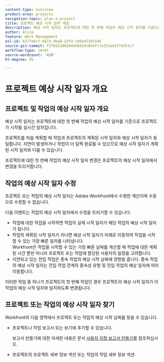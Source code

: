 ```yaml
---
content-type: overview
product-area: projects
navigation-topic: plan-a-project
title: 프로젝트 예상 시작 일자 개요
description: 예상 시작 일자는 프로젝트에 대한 첫 번째 작업의 예상 시작 일자를 기준으로 프로젝트가 시작될 실시간 일자입니다.
author: Alina
feature: Work Management
exl-id: 6277e6cf-0a73-4ba8-a3fd-c0da473dc5d4
source-git-commit: f2f825280204b56d2dc85efc7a315a4377e551c7
workflow-type: tm+mt
source-wordcount: '428'
ht-degree: 0%

---
```


# 프로젝트 예상 시작 일자 개요

## 프로젝트 및 작업의 예상 시작 일자 개요

예상 시작 일자는 프로젝트에 대한 첫 번째 작업의 예상 시작 일자를 기준으로 프로젝트가 시작될 실시간 일자입니다. 

프로젝트를 처음 계획할 때 작업과 프로젝트의 계획된 시작 일자와 예상 시작 일자가 동일합니다. 지연이 발생하거나 작업이 더 일찍 완료될 수 있으므로 예상 시작 일자가 계획된 시작 일자와 다를 수 있습니다. 

프로젝트에 대한 첫 번째 작업의 예상 시작 일자 변경은 프로젝트의 예상 시작 일자에서 변경을 트리거합니다. 

## 작업의 예상 시작 일자 수정

프로젝트 또는 작업의 예상 시작 일자는 Adobe Workfront에서 수행한 계산이며 수동으로 수정할 수 없습니다. 

다음 이벤트는 작업의 예상 시작 일자에서 수정을 트리거할 수 있습니다.

* 작업에 대한 작업을 시작하면 작업의 실제 시작 일자가 해당 작업의 예상 시작 일자가 됩니다.
* 작업의 계획된 시작 일자가 지나면 예상 시작 일자가 미래로 이동하여 작업을 시작할 수 있는 가장 빠른 일자를 나타냅니다.\
  Workfront은 작업을 시작할 수 있는 가장 빠른 날짜를 계산할 때 작업에 대한 계획된 시간 뿐만 아니라 프로젝트 또는 작업에 할당된 사용자의 일정을 고려합니다. 
* 지연되고 있는 전임 작업은 종속 작업의 예상 시작 날짜에 영향을 줍니다. 종속 작업의 예상 시작 일자는 전임 작업 관계의 종속성 유형 및 전임 작업의 예상 일자에 따라 이동합니다. 

이러한 작업 중 하나가 프로젝트의 첫 번째 작업인 경우 프로젝트의 예상 시작 일자가 이 작업의 예상 시작 일자와 일치하도록 변경됩니다. 

## 프로젝트 또는 작업의 예상 시작 일자 찾기

Workfront의 다음 영역에서 프로젝트 또는 작업의 예상 시작 날짜를 찾을 수 있습니다.

* 프로젝트나 작업 보고서 또는 보기에 추가할 수 있습니다.

  보고서 만들기에 대한 자세한 내용은 문서 [사용자 지정 보고서 만들기](../../../reports-and-dashboards/reports/creating-and-managing-reports/create-custom-report.md)를 참조하십시오.

* 프로젝트의 프로젝트 세부 정보 섹션 또는 작업의 작업 세부 정보 섹션.
